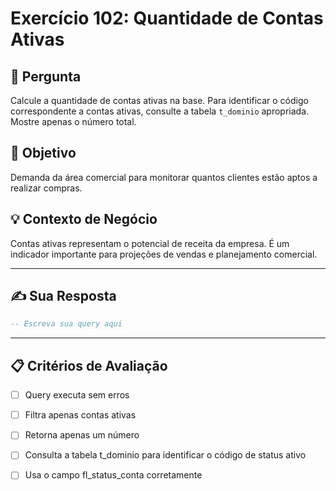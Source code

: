 # Exercício 102: Quantidade de Contas Ativas

## 📝 Pergunta

Calcule a quantidade de contas ativas na base. Para identificar o código correspondente a contas ativas, consulte a tabela `t_dominio` apropriada. Mostre apenas o número total.

## 🎯 Objetivo

Demanda da área comercial para monitorar quantos clientes estão aptos a realizar compras.

## 💡 Contexto de Negócio

Contas ativas representam o potencial de receita da empresa. É um indicador importante para projeções de vendas e planejamento comercial.

---

## ✍️ Sua Resposta

```sql
-- Escreva sua query aqui


```

---

## 📋 Critérios de Avaliação

- [ ] Query executa sem erros
- [ ] Filtra apenas contas ativas
- [ ] Retorna apenas um número
- [ ] Consulta a tabela t_dominio para identificar o código de status ativo
- [ ] Usa o campo fl_status_conta corretamente

